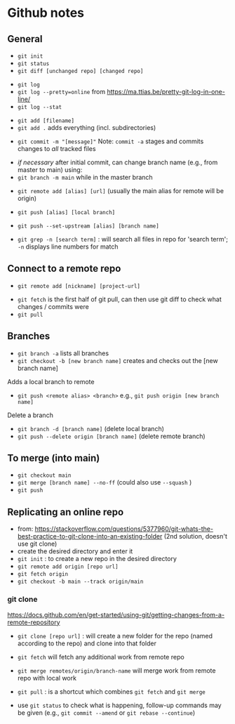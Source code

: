 # Github notes

## General
- `git init`
- `git status`
- `git diff [unchanged repo] [changed repo]`
>
- `git log` 
- `git log --pretty=online`  from <https://ma.ttias.be/pretty-git-log-in-one-line/> 
- `git log --stat`  
>
- `git add [filename]`
- `git add .`  adds everything (incl. subdirectories) 
>
- `git commit -m "[message]"`  Note:  `commit -a` stages and commits changes to *all* tracked files 
>
- *if necessary* after initial commit, can change branch name (e.g., from master to main) using:
- `git branch -m main` while in the master branch
>
- `git remote add [alias] [url]`  (usually the main alias for remote will be origin)
>
- `git push [alias] [local branch]`
- `git push --set-upstream [alias] [branch name]`

- `git grep -n [search term]` : will search all files in repo for 'search term'; `-n` displays line numbers for match



## Connect to a remote repo
- `git remote add [nickname] [project-url]`
>
- `git fetch` is the first half of git pull, can then use git diff to check what changes / commits were
- `git pull`



## Branches
- `git branch -a` lists all branches
- `git checkout -b [new branch name]` creates and checks out the [new branch name]
  

Adds a local branch to remote
- `git push <remote alias> <branch>` e.g., `git push origin [new branch name]`

Delete a branch
- `git branch -d [branch name]`  (delete local branch)
- `git push --delete origin [branch name]`  (delete remote branch)



## To merge (into main)
- `git checkout main`
- `git merge [branch name] --no-ff` (could also use ` --squash ` ) 
- `git push`



## Replicating an online repo
- from: https://stackoverflow.com/questions/5377960/git-whats-the-best-practice-to-git-clone-into-an-existing-folder (2nd solution, doesn't use git clone)
- create the desired directory and enter it
- `git init` : to create a new repo in the desired directory
- `git remote add origin [repo url]`
- `git fetch origin`
- `git checkout -b main --track origin/main`

### git clone
https://docs.github.com/en/get-started/using-git/getting-changes-from-a-remote-repository

- `git clone [repo url]` : will create a new folder for the repo (named according to the repo) and clone into that folder
- `git fetch` will fetch any additional work from remote repo
- `git merge remotes/origin/branch-name` will merge work from remote repo with local work

- `git pull` : is a shortcut which combines `git fetch` and `git merge`

- use `git status` to check what is happening, follow-up commands may be given (e.g., `git commit --amend` or `git rebase --continue`)

